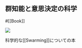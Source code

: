 ## 群知能と意思決定の科学
#[[Book]]

![](https://m.media-amazon.com/images/I/5180KcWVnJL._SY445_SX342_.jpg)

科学的な[[Swarming]]についての本